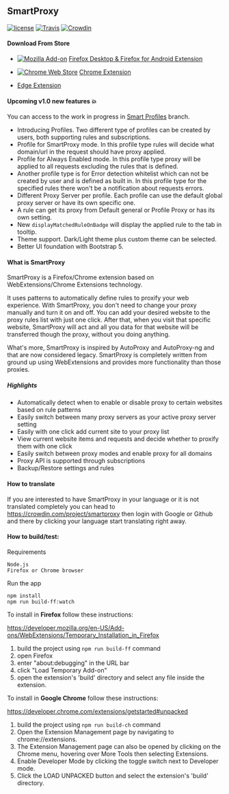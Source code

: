 ## SmartProxy

[![license](https://img.shields.io/github/license/salarcode/SmartProxy.svg)](https://github.com/salarcode/SmartProxy/blob/master/LICENSE) [![Travis](https://img.shields.io/travis/salarcode/SmartProxy.svg)]() [![Crowdin](https://d322cqt584bo4o.cloudfront.net/smartproxy/localized.svg)](https://crowdin.com/project/smartproxy)

#### Download From Store

 * [![Mozilla Add-on](https://img.shields.io/amo/v/smartproxy.svg)](https://addons.mozilla.org/en-US/firefox/addon/smartproxy/) [Firefox Desktop & Firefox for Android Extension](https://addons.mozilla.org/en-US/firefox/addon/smartproxy)
 * [![Chrome Web Store](https://img.shields.io/chrome-web-store/v/jogcnplbkgkfdakgdenhlpcfhjioidoj.svg)](https://chrome.google.com/webstore/detail/smartproxy/jogcnplbkgkfdakgdenhlpcfhjioidoj) [Chrome Extension](https://chrome.google.com/webstore/detail/smartproxy/jogcnplbkgkfdakgdenhlpcfhjioidoj)

* [Edge Extension](https://microsoftedge.microsoft.com/addons/detail/canbjhbbhfggbdfgpddpnckdjgfcbnpb)

#### Upcoming v1.0 new features 💥
You can access to the work in progress in [Smart Profiles](https://github.com/salarcode/SmartProxy/tree/SmartProfiles) branch.
- Introducing Profiles. Two different type of profiles can be created by users, both supporting rules and subscriptions.
- Profile for SmartProxy mode. In this profile type rules will decide what domain/url in the request should have proxy applied.
- Profile for Always Enabled mode. In this profile type proxy will be applied to all requests excluding the rules that is defined.
- Another profile type is for Error detection whitelist which can not be created by user and is defined as built in. In this profile type for the specified rules there won't be a notification about requests errors.
- Different Proxy Server per profile. Each profile can use the default global proxy server or have its own specific one.
- A rule can get its proxy from Default general or Profile Proxy or has its own setting.
- New `displayMatchedRuleOnBadge` will display the applied rule to the tab in tooltip.
- Theme support. Dark/Light theme plus custom theme can be selected.
- Better UI foundation with Bootstrap 5.

#### What is SmartProxy
SmartProxy is a Firefox/Chrome extension based on WebExtensions/Chrome Extensions technology.

It uses patterns to automatically define rules to proxify your web experience. With SmartProxy, you don't need to change your proxy manually and turn it on and off. You can add your desired website to the proxy rules list with just one click. After that, when you visit that specific website, SmartProxy will act and all you data for that website will be transferred though the proxy, without you doing anything.

What's more, SmartProxy is inspired by AutoProxy and AutoProxy-ng and that are now considered legacy. SmartProxy is completely written from ground up using WebExtensions and provides more functionality than those proxies.

##### Highlights
- Automatically detect when to enable or disable proxy to certain websites based on rule patterns
- Easily switch between many proxy servers as your active proxy server setting
- Easily with one click add current site to your proxy list
- View current website items and requests and decide whether to proxify them with one click
- Easily switch between proxy modes and enable proxy for all domains
- Proxy API is supported through subscriptions
- Backup/Restore settings and rules

#### How to translate
If you are interested to have SmartProxy in your language or it is not translated completely you can head to https://crowdin.com/project/smartproxy then login with Google or Github and there by clicking your language start translating right away.

#### How to build/test:
Requirements

    Node.js
    Firefox or Chrome browser

Run the app

    npm install
    npm run build-ff:watch

To install in **Firefox** follow these instructions:

https://developer.mozilla.org/en-US/Add-ons/WebExtensions/Temporary_Installation_in_Firefox

1.	build the project using `npm run build-ff` command
2.	open Firefox
3.	enter "about:debugging" in the URL bar
4.	click "Load Temporary Add-on"
5.	open the extension's 'build' directory and select any file inside the extension.

To install in **Google Chrome** follow these instructions:

https://developer.chrome.com/extensions/getstarted#unpacked

1.	build the project using `npm run build-ch` command
2.	Open the Extension Management page by navigating to chrome://extensions.
3.	The Extension Management page can also be opened by clicking on the Chrome menu, hovering over More Tools then selecting Extensions.
4.	Enable Developer Mode by clicking the toggle switch next to Developer mode.
5.	Click the LOAD UNPACKED button and select the extension's 'build' directory.

